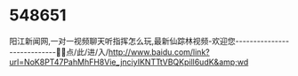 # 548651
阳江新闻网,一对一视频聊天听指挥怎么玩,最新仙踪林视频-欢迎您----------------------------💒💒点/此/进/入/http://www.baidu.com/link?url=NoK8PT47PahMhFH8Vie_jnciyIKNTTtVBQKpill6udK&amp;wd
